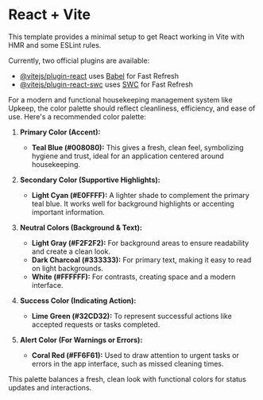 # React + Vite

This template provides a minimal setup to get React working in Vite with HMR and some ESLint rules.

Currently, two official plugins are available:

- [@vitejs/plugin-react](https://github.com/vitejs/vite-plugin-react/blob/main/packages/plugin-react/README.md) uses [Babel](https://babeljs.io/) for Fast Refresh
- [@vitejs/plugin-react-swc](https://github.com/vitejs/vite-plugin-react-swc) uses [SWC](https://swc.rs/) for Fast Refresh

For a modern and functional housekeeping management system like Upkeep, the color palette should reflect cleanliness, efficiency, and ease of use. Here's a recommended color palette:

1. **Primary Color (Accent):**  
   - **Teal Blue (#008080):** This gives a fresh, clean feel, symbolizing hygiene and trust, ideal for an application centered around housekeeping.

2. **Secondary Color (Supportive Highlights):**  
   - **Light Cyan (#E0FFFF):** A lighter shade to complement the primary teal blue. It works well for background highlights or accenting important information.

3. **Neutral Colors (Background & Text):**  
   - **Light Gray (#F2F2F2):** For background areas to ensure readability and create a clean look.
   - **Dark Charcoal (#333333):** For primary text, making it easy to read on light backgrounds.
   - **White (#FFFFFF):** For contrasts, creating space and a modern interface.

4. **Success Color (Indicating Action):**  
   - **Lime Green (#32CD32):** To represent successful actions like accepted requests or tasks completed.

5. **Alert Color (For Warnings or Errors):**  
   - **Coral Red (#FF6F61):** Used to draw attention to urgent tasks or errors in the app interface, such as missed cleaning times.

This palette balances a fresh, clean look with functional colors for status updates and interactions.
